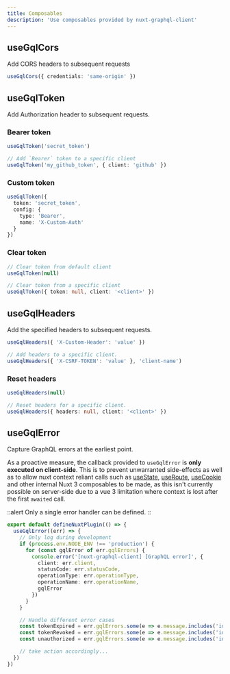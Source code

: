 ```yaml
---
title: Composables
description: 'Use composables provided by nuxt-graphql-client'
---
```


## useGqlCors

Add CORS headers to subsequent requests

```ts
useGqlCors({ credentials: 'same-origin' })
```

## useGqlToken

Add Authorization header to subsequent requests.

### Bearer token

```ts
useGqlToken('secret_token')

// Add `Bearer` token to a specific client
useGqlToken('my_github_token', { client: 'github' })
```

### Custom token

```ts
useGqlToken({
  token: 'secret_token',
  config: {
    type: 'Bearer',
    name: 'X-Custom-Auth'
  }
})
```

### Clear token

```ts
// Clear token from default client
useGqlToken(null)

// Clear token from a specific client
useGqlToken({ token: null, client: '<client>' })
```

## useGqlHeaders

Add the specified headers to subsequent requests.

```ts
useGqlHeaders({ 'X-Custom-Header': 'value' })

// Add headers to a specific client.
useGqlHeaders({ 'X-CSRF-TOKEN': 'value' }, 'client-name')
```

### Reset headers

```ts
useGqlHeaders(null)

// Reset headers for a specific client.
useGqlHeaders({ headers: null, client: '<client>' })
```

## useGqlError

Capture GraphQL errors at the earliest point.

As a proactive measure, the callback provided to `useGqlError` is **only executed on client-side**. This is to prevent unwarranted side-effects as well as to allow nuxt context reliant calls such as [useState](https://v3.nuxtjs.org/api/composables/use-state), [useRoute](https://v3.nuxtjs.org/api/composables/use-route), [useCookie](https://v3.nuxtjs.org/api/composables/use-cookie) and other internal Nuxt 3 composables to be made, as this isn't currently possible on server-side due to a vue 3 limitation where context is lost after the first `awaited` call.

::alert
Only a single error handler can be defined.
::

```ts [plugins/onError.ts]
export default defineNuxtPlugin(() => {
  useGqlError((err) => {
    // Only log during development
    if (process.env.NODE_ENV !== 'production') {
      for (const gqlError of err.gqlErrors) {
        console.error('[nuxt-graphql-client] [GraphQL error]', {
          client: err.client,
          statusCode: err.statusCode,
          operationType: err.operationType,
          operationName: err.operationName,
          gqlError
        })
      }
    }

    // Handle different error cases
    const tokenExpired = err.gqlErrors.some(e => e.message.includes('id-token-expired'))
    const tokenRevoked = err.gqlErrors.some(e => e.message.includes('id-token-revoked'))
    const unauthorized = err.gqlErrors.some(e => e.message.includes('invalid-claims') || e.message.includes('insufficient-permission'))

    // take action accordingly...
  })
})

```
